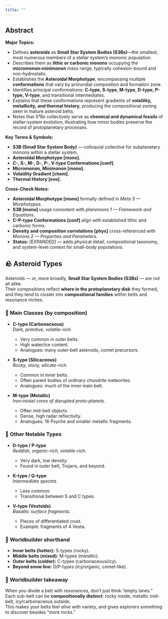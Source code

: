 ```yaml
---
title: ""
---
```



## Abstract  
**Major Topics:**  
- Defines **asteroids** as **Small Star System Bodies (S3Bs)**—the smallest, most numerous members of a stellar system’s mononic population.  
- Describes them as **lithic or carbonic monons** occupying the **micromonon–minimonon** mass range, typically cohesion-bound and non-hydrostatic.  
- Establishes the **Asteroidal Morphotype**, encompassing multiple **conformations** that vary by primordial composition and formation zone.  
- Identifies principal conformations: **C-type, S-type, M-type, D-type, P-type, V-type**, and transitional intermediates.  
- Explains that these conformations represent gradients of **volatility, metallicity, and thermal history**, producing the compositional zoning seen in mature asteroid belts.  
- Notes that S³Bs collectively serve as **chemical and dynamical fossils** of stellar-system evolution, illustrating how minor bodies preserve the record of protoplanetary processes.  

**Key Terms & Symbols:**  
- **S3B (Small Star System Body)** — colloquial collective for subplanetary monons within a stellar system.  
- **Asteroidal Morphotype [mono].**  
- **C-, S-, M-, D-, P-, V-type Conformations [conf].**  
- **Micromonon, Minimonon [mono].**  
- **Volatility Gradient [chem].**  
- **Thermal History [evo].**  

**Cross-Check Notes:**  
- **Asteroidal Morphotype [mono]** formally defined in *Meta 3 — Morphotypes*.  
- **S3B [mono]** usage consistent with *planemons 1 — Framework and Equations*.  
- **C–P-type Conformations [conf]** align with established lithic and carbonic forms.  
- **Density and composition correlations [phys]** cross-referenced with *Monons 2 — Properties and Parameters*.  
- **Status:** [EXPANDED] — adds physical detail, compositional taxonomy, and system-level context for small-body populations.  



## 🪨 Asteroid Types  

Asteroids — or, more broadly, **Small Star System Bodies (S3Bs)** — are not all alike.  
Their compositions reflect **where in the protoplanetary disk** they formed, and they tend to cluster into **compositional families** within belts and resonance niches.  
### 🔹 Main Classes (by composition)  

- **C-type (Carbonaceous)**  
  *Dark, primitive, volatile-rich.*  
  - Very common in outer belts.  
  - High water/ice content.  
  - Analogues: many outer-belt asteroids, comet precursors.  

- **S-type (Silicaceous)**  
  *Rocky, stony, silicate-rich.*  
  - Common in inner belts.  
  - Often parent bodies of ordinary chondrite meteorites.  
  - Analogues: much of the inner main belt.  

- **M-type (Metallic)**  
  *Iron–nickel cores of disrupted proto-planets.*  
  - Often mid-belt objects.  
  - Dense, high radar reflectivity.  
  - Analogues: 16 Psyche and smaller metallic fragments.  
### 🔹 Other Notable Types  

- **D-type / P-type**  
  *Reddish, organic-rich, volatile-rich.*  
  - Very dark, low density.  
  - Found in outer belt, Trojans, and beyond.  

- **K-type / Q-type**  
  *Intermediate spectra.*  
  - Less common.  
  - Transitional between S and C types.  

- **V-type (Vestoids)**  
  *Basaltic surface fragments.*  
  - Pieces of differentiated crust.  
  - Example: fragments of 4 Vesta.  
### 🔹 Worldbuilder shorthand  

- **Inner belts (hotter):** S-types (rocky).  
- **Middle belts (mixed):** M-types (metallic).  
- **Outer belts (colder):** C-types (carbonaceous/icy).  
- **Beyond snow line:** D/P-types (icy/organic, comet-like).  
### 📖 Worldbuilder takeaway  
When you divide a belt with resonances, don’t just think “empty lanes.”  
Each sub-belt can be **compositionally distinct**: rocky inside, metallic mid-belt, icy/carbonaceous outside.  
This makes your belts feel *alive* with variety, and gives explorers something to discover besides “more rocks.”  
